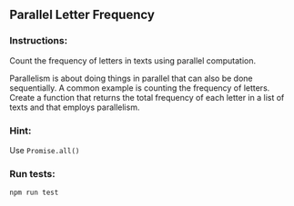 ## Parallel Letter Frequency

### Instructions:

Count the frequency of letters in texts using parallel computation.

Parallelism is about doing things in parallel that can also be done sequentially. A common example is counting the frequency of letters. Create a function that returns the total frequency of each letter in a list of texts and that employs parallelism.

### Hint:

Use `Promise.all()`

### Run tests:

`npm run test`
